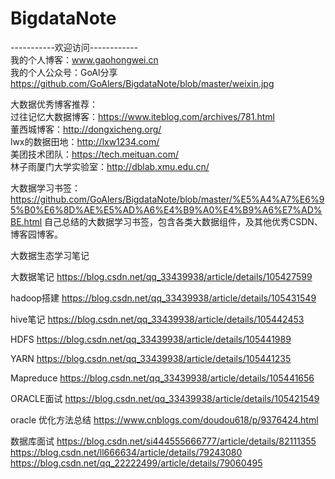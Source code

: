 # BigdataNote  
-----------欢迎访问------------  
我的个人博客：www.gaohongwei.cn  
我的个人公众号：GoAl分享  
https://github.com/GoAlers/BigdataNote/blob/master/weixin.jpg

大数据优秀博客推荐：  
过往记忆大数据博客：https://www.iteblog.com/archives/781.html  
董西城博客：http://dongxicheng.org/  
lwx的数据田地：http://lxw1234.com/  
美团技术团队：https://tech.meituan.com/  
林子雨厦门大学实验室：http://dblab.xmu.edu.cn/  

大数据学习书签：https://github.com/GoAlers/BigdataNote/blob/master/%E5%A4%A7%E6%95%B0%E6%8D%AE%E5%AD%A6%E4%B9%A0%E4%B9%A6%E7%AD%BE.html
自己总结的大数据学习书签，包含各类大数据组件，及其他优秀CSDN、博客园博客。  

大数据生态学习笔记  

大数据笔记 https://blog.csdn.net/qq_33439938/article/details/105427599

hadoop搭建  https://blog.csdn.net/qq_33439938/article/details/105431549

hive笔记    https://blog.csdn.net/qq_33439938/article/details/105442453

HDFS       https://blog.csdn.net/qq_33439938/article/details/105441989

YARN      https://blog.csdn.net/qq_33439938/article/details/105441235

Mapreduce   https://blog.csdn.net/qq_33439938/article/details/105441656

ORACLE面试  https://blog.csdn.net/qq_33439938/article/details/105421549

oracle 优化方法总结      https://www.cnblogs.com/doudou618/p/9376424.html

数据库面试
https://blog.csdn.net/si444555666777/article/details/82111355
https://blog.csdn.net/ll666634/article/details/79243080
https://blog.csdn.net/qq_22222499/article/details/79060495
